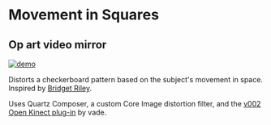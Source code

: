 # Movement in Squares

## Op art video mirror

[![demo](http://b.vimeocdn.com/ts/241/982/241982604_640.jpg)](http://vimeo.com/35401268)

Distorts a checkerboard pattern based on the subject's movement in space. Inspired by [Bridget Riley](http://en.wikipedia.org/wiki/Bridget_Riley).

Uses Quartz Composer, a custom Core Image distortion filter, and the [v002 Open Kinect plug-in](http://kineme.net/forum/Discussion/Programming/v002OpenKinectBeta) by vade.